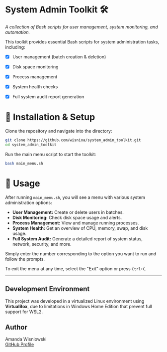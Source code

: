 # System Admin Toolkit 🛠️

*A collection of Bash scripts for user management, system monitoring, and automation.*

This toolkit provides essential Bash scripts for system administration tasks, including:
- [x] User management (batch creation & deletion)
- [x] Disk space monitoring
- [x] Process management
- [x] System health checks
- [x] Full system audit report generation


# 🔧 Installation & Setup

Clone the repository and navigate into the directory:

```bash
git clone https://github.com/wisnioa/system_admin_toolkit.git
cd system_admin_toolkit

```
Run the main menu script to start the toolkit:

```bash
bash main_menu.sh
```

# 🚀 Usage

After running `main_menu.sh`, you will see a menu with various system administration options:

- **User Management:** Create or delete users in batches.
- **Disk Monitoring:** Check disk space usage and alerts.
- **Process Management:** View and manage running processes.
- **System Health:** Get an overview of CPU, memory, swap, and disk usage.
- **Full System Audit:** Generate a detailed report of system status, network, security, and more.

Simply enter the number corresponding to the option you want to run and follow the prompts.

To exit the menu at any time, select the "Exit" option or press `Ctrl+C`.

---

## Development Environment

This project was developed in a virtualized Linux environment using **VirtualBox**, due to limitations in Windows Home Edition that prevent full support for WSL2.

## Author

Amanda Wisniowski  
[GitHub Profile](https://github.com/wisnioa)

